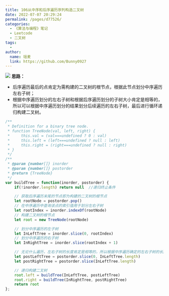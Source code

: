 ```yaml
---
title: 106从中序和后序遍历序列构造二叉树
date: 2022-07-07 20:29:24
permalink: /pages/d77526/
categories:
  - 《算法与编程》笔记
  - Leetcode
  - 二叉树
tags:
  -
author:
  name: 瑶麦
  link: https://github.com/Bunny0927
---
```

![](https://cdn.jsdelivr.net/gh/liuzw-cyy/images/img/从中序和后序遍历序列构造二叉树.png)
**思路：**
* 后序遍历最后的点肯定为需构建的二叉树的根节点，根据此节点划分中序遍历左右子树；
* 根据中序遍历划分的左右子树和根据后序遍历划分的子树大小肯定是相等的，所以可以根据中序遍历划分的结果划分后续遍历的左右子树，最后进行循环递归构建二叉树。

```js
/**
 * Definition for a binary tree node.
 * function TreeNode(val, left, right) {
 *     this.val = (val===undefined ? 0 : val)
 *     this.left = (left===undefined ? null : left)
 *     this.right = (right===undefined ? null : right)
 * }
 */
/**
 * @param {number[]} inorder
 * @param {number[]} postorder
 * @return {TreeNode}
 */
var buildTree = function(inorder, postorder) {
    if(!inorder.length) return null  //递归终止条件

    // 获取后序遍历末尾的节点即为构建的二叉树的根节点
    let rootNode = postorder.pop()
    // 在中序遍历中查询该点的索引值用于划分左右子树
    let rootIndex = inorder.indexOf(rootNode)
    // 构建二叉树的根节点
    let root = new TreeNode(rootNode)

    // 划分中序遍历的左子树
    let InLeftTree = inorder.slice(0, rootIndex)
    // 划分中序遍历的右子树
    let InRightTree = inorder.slice(rootIndex + 1)

    // 无论什么遍历，左右子树的长度肯定是相等的，所以根据中序遍历确定的左右子树的长度来划分后序遍历的左右子树
    let postLeftTree = postorder.slice(0, InLeftTree.length)
    let postRightTree = postorder.slice(InLeftTree.length)

    // 递归构建二叉树
    root.left = buildTree(InLeftTree, postLeftTree)
    root.right = buildTree(InRightTree, postRightTree)
    return root
};
```